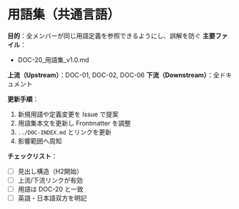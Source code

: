 # 用語集（共通言語）

**目的**：全メンバーが同じ用語定義を参照できるようにし、誤解を防ぐ
**主要ファイル**：  
- DOC-20_用語集_v1.0.md

**上流（Upstream）**：DOC-01, DOC-02, DOC-06
**下流（Downstream）**：全ドキュメント

**更新手順**：
1. 新規用語や定義変更を Issue で提案
2. 用語集本文を更新し Frontmatter を調整
3. `../DOC-INDEX.md` とリンクを更新
4. 影響範囲へ周知

**チェックリスト**：
- [ ] 見出し構造（H2開始）  
- [ ] 上流/下流リンクが有効  
- [ ] 用語は DOC-20 と一致  
- [ ] 英語・日本語双方を明記
